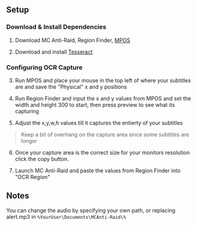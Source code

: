 ## Setup

### Download & Install Dependencies
1. Download MC Anti-Raid, Region Finder, [MPOS](https://sourceforge.net/projects/mpos/)

2. Download and install [Tesseract](github.com/UB-Mannheim/tesseract/releases/latest)

### Configuring OCR Capture
3. Run MPOS and place your mouse in the top left of where your subtitles are and save the "Physical" x and y positions

4. Run Region Finder and input the x and y values from MPOS and set the width and height 300 to start, then press preview to see what its capturing

5. Adjust the x,y,w,h values till it captures the entierty of your subtitles
  > Keep a bit of overhang on the capture area since some subtitles are longer

6. Once your capture area is the correct size for your monitors resolution click the copy button.

7. Launch MC Anti-Raid and paste the values from Region Finder into "OCR Region"


## Notes
You can change the audio by specifying your own path, or replacing alert.mp3 in `%YourUser\Documents\MCAnti-Raid\%`

